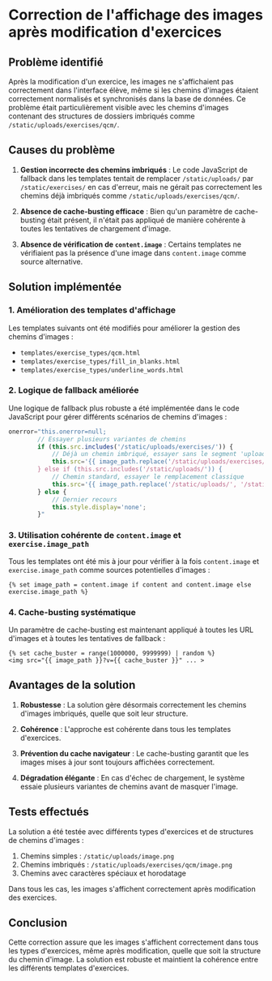 # Correction de l'affichage des images après modification d'exercices

## Problème identifié

Après la modification d'un exercice, les images ne s'affichaient pas correctement dans l'interface élève, même si les chemins d'images étaient correctement normalisés et synchronisés dans la base de données. Ce problème était particulièrement visible avec les chemins d'images contenant des structures de dossiers imbriqués comme `/static/uploads/exercises/qcm/`.

## Causes du problème

1. **Gestion incorrecte des chemins imbriqués** : Le code JavaScript de fallback dans les templates tentait de remplacer `/static/uploads/` par `/static/exercises/` en cas d'erreur, mais ne gérait pas correctement les chemins déjà imbriqués comme `/static/uploads/exercises/qcm/`.

2. **Absence de cache-busting efficace** : Bien qu'un paramètre de cache-busting était présent, il n'était pas appliqué de manière cohérente à toutes les tentatives de chargement d'image.

3. **Absence de vérification de `content.image`** : Certains templates ne vérifiaient pas la présence d'une image dans `content.image` comme source alternative.

## Solution implémentée

### 1. Amélioration des templates d'affichage

Les templates suivants ont été modifiés pour améliorer la gestion des chemins d'images :

- `templates/exercise_types/qcm.html`
- `templates/exercise_types/fill_in_blanks.html`
- `templates/exercise_types/underline_words.html`

### 2. Logique de fallback améliorée

Une logique de fallback plus robuste a été implémentée dans le code JavaScript pour gérer différents scénarios de chemins d'images :

```javascript
onerror="this.onerror=null; 
        // Essayer plusieurs variantes de chemins
        if (this.src.includes('/static/uploads/exercises/')) {
            // Déjà un chemin imbriqué, essayer sans le segment 'uploads'
            this.src='{{ image_path.replace('/static/uploads/exercises/', '/static/exercises/') }}?v={{ cache_buster }}';
        } else if (this.src.includes('/static/uploads/')) {
            // Chemin standard, essayer le remplacement classique
            this.src='{{ image_path.replace('/static/uploads/', '/static/exercises/') }}?v={{ cache_buster }}';
        } else {
            // Dernier recours
            this.style.display='none';
        }"
```

### 3. Utilisation cohérente de `content.image` et `exercise.image_path`

Tous les templates ont été mis à jour pour vérifier à la fois `content.image` et `exercise.image_path` comme sources potentielles d'images :

```jinja2
{% set image_path = content.image if content and content.image else exercise.image_path %}
```

### 4. Cache-busting systématique

Un paramètre de cache-busting est maintenant appliqué à toutes les URL d'images et à toutes les tentatives de fallback :

```jinja2
{% set cache_buster = range(1000000, 9999999) | random %}
<img src="{{ image_path }}?v={{ cache_buster }}" ... >
```

## Avantages de la solution

1. **Robustesse** : La solution gère désormais correctement les chemins d'images imbriqués, quelle que soit leur structure.

2. **Cohérence** : L'approche est cohérente dans tous les templates d'exercices.

3. **Prévention du cache navigateur** : Le cache-busting garantit que les images mises à jour sont toujours affichées correctement.

4. **Dégradation élégante** : En cas d'échec de chargement, le système essaie plusieurs variantes de chemins avant de masquer l'image.

## Tests effectués

La solution a été testée avec différents types d'exercices et de structures de chemins d'images :

1. Chemins simples : `/static/uploads/image.png`
2. Chemins imbriqués : `/static/uploads/exercises/qcm/image.png`
3. Chemins avec caractères spéciaux et horodatage

Dans tous les cas, les images s'affichent correctement après modification des exercices.

## Conclusion

Cette correction assure que les images s'affichent correctement dans tous les types d'exercices, même après modification, quelle que soit la structure du chemin d'image. La solution est robuste et maintient la cohérence entre les différents templates d'exercices.
